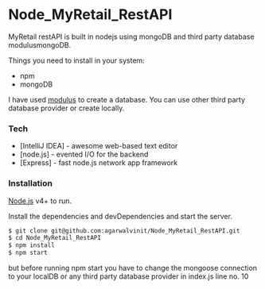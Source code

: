 # Node_MyRetail_RestAPI
MyRetail restAPI is built in nodejs using mongoDB and third party database modulusmongoDB.

Things you need to install in your system:
  - npm
  - mongoDB

I have used [modulus](https://my.modulus.io) to create a database. You can use other third party database provider or create locally.


### Tech
* [IntelliJ IDEA] - awesome web-based text editor
* [node.js] - evented I/O for the backend
* [Express] - fast node.js network app framework

### Installation

[Node.js](https://nodejs.org/) v4+ to run.

Install the dependencies and devDependencies and start the server.

```sh
$ git clone git@github.com:agarwalvinit/Node_MyRetail_RestAPI.git
$ cd Node_MyRetail_RestAPI
$ npm install
$ npm start
```

but before running npm start you have to change the mongoose connection to your localDB or any third party database provider in index.js line no. 10

